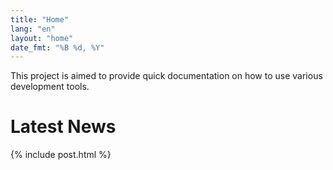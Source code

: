 ```yaml
---
title: "Home"
lang: "en"
layout: "home"
date_fmt: "%B %d, %Y"
---
```

<div markdown="1" class="jumbotron p-4 mb-3">

This project is aimed to provide quick documentation on how to use various
development tools.

</div>

# Latest News

{% include post.html %}
